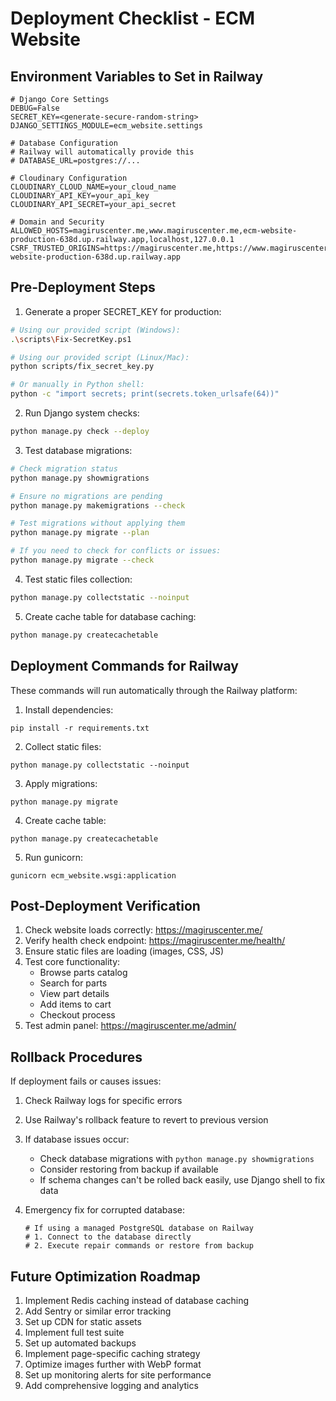 # Deployment Checklist - ECM Website

## Environment Variables to Set in Railway

```
# Django Core Settings
DEBUG=False
SECRET_KEY=<generate-secure-random-string>
DJANGO_SETTINGS_MODULE=ecm_website.settings

# Database Configuration
# Railway will automatically provide this
# DATABASE_URL=postgres://...

# Cloudinary Configuration
CLOUDINARY_CLOUD_NAME=your_cloud_name
CLOUDINARY_API_KEY=your_api_key
CLOUDINARY_API_SECRET=your_api_secret

# Domain and Security
ALLOWED_HOSTS=magiruscenter.me,www.magiruscenter.me,ecm-website-production-638d.up.railway.app,localhost,127.0.0.1
CSRF_TRUSTED_ORIGINS=https://magiruscenter.me,https://www.magiruscenter.me,https://ecm-website-production-638d.up.railway.app
```

## Pre-Deployment Steps

1. Generate a proper SECRET_KEY for production:
```bash
# Using our provided script (Windows):
.\scripts\Fix-SecretKey.ps1

# Using our provided script (Linux/Mac):
python scripts/fix_secret_key.py

# Or manually in Python shell:
python -c "import secrets; print(secrets.token_urlsafe(64))"
```

2. Run Django system checks:
```bash
python manage.py check --deploy
```

3. Test database migrations:
```bash
# Check migration status
python manage.py showmigrations

# Ensure no migrations are pending
python manage.py makemigrations --check

# Test migrations without applying them
python manage.py migrate --plan

# If you need to check for conflicts or issues:
python manage.py migrate --check
```

4. Test static files collection:
```bash
python manage.py collectstatic --noinput
```

5. Create cache table for database caching:
```bash
python manage.py createcachetable
```

## Deployment Commands for Railway

These commands will run automatically through the Railway platform:

1. Install dependencies:
```
pip install -r requirements.txt
```

2. Collect static files:
```
python manage.py collectstatic --noinput
```

3. Apply migrations:
```
python manage.py migrate
```

4. Create cache table:
```
python manage.py createcachetable
```

5. Run gunicorn:
```
gunicorn ecm_website.wsgi:application
```

## Post-Deployment Verification

1. Check website loads correctly: https://magiruscenter.me/
2. Verify health check endpoint: https://magiruscenter.me/health/
3. Ensure static files are loading (images, CSS, JS)
4. Test core functionality:
   - Browse parts catalog
   - Search for parts
   - View part details
   - Add items to cart
   - Checkout process
5. Test admin panel: https://magiruscenter.me/admin/

## Rollback Procedures

If deployment fails or causes issues:

1. Check Railway logs for specific errors
2. Use Railway's rollback feature to revert to previous version
3. If database issues occur:
   - Check database migrations with `python manage.py showmigrations`
   - Consider restoring from backup if available
   - If schema changes can't be rolled back easily, use Django shell to fix data

4. Emergency fix for corrupted database:
   ```
   # If using a managed PostgreSQL database on Railway
   # 1. Connect to the database directly
   # 2. Execute repair commands or restore from backup
   ```

## Future Optimization Roadmap

1. Implement Redis caching instead of database caching
2. Add Sentry or similar error tracking
3. Set up CDN for static assets
4. Implement full test suite
5. Set up automated backups
6. Implement page-specific caching strategy
7. Optimize images further with WebP format
8. Set up monitoring alerts for site performance
9. Add comprehensive logging and analytics
